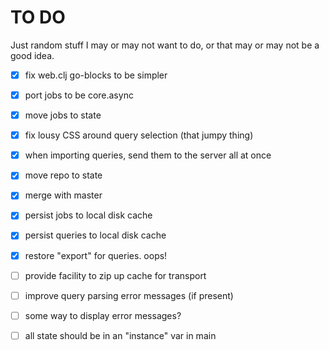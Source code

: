 # TO DO

Just random stuff I may or may not want to do, or that may or may not
be a good idea.

 - [x] fix web.clj go-blocks to be simpler
 - [x] port jobs to be core.async
 - [x] move jobs to state
 - [X] fix lousy CSS around query selection (that jumpy thing)
 - [x] when importing queries, send them to the server all at once
 - [x] move repo to state
 - [X] merge with master
 - [x] persist jobs to local disk cache
 - [x] persist queries to local disk cache
 - [x] restore "export" for queries. oops!

 - [ ] provide facility to zip up cache for transport
 - [ ] improve query parsing error messages (if present)
 - [ ] some way to display error messages?
 - [ ] all state should be in an "instance" var in main
